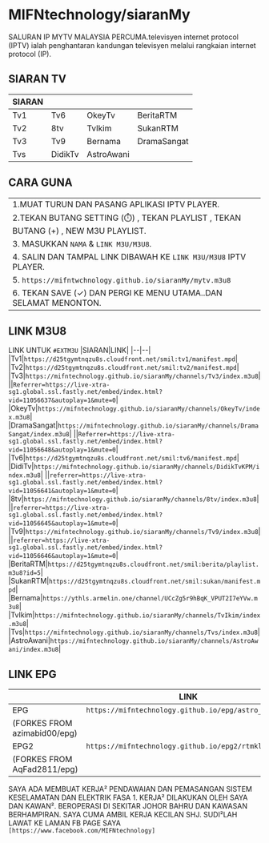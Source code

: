 # MIFNtechnology/siaranMy
SALURAN IP MYTV MALAYSIA PERCUMA.televisyen internet protocol (IPTV) ialah penghantaran kandungan televisyen melalui rangkaian internet protocol (IP).
## SIARAN TV
| SIARAN | | | |  
|--|--|--|--|
|Tv1|Tv6|OkeyTv|BeritaRTM|
|Tv2|8tv|TvIkim|SukanRTM|
|Tv3|Tv9|Bernama|DramaSangat|
|Tvs|DidikTv|AstroAwani||
## CARA GUNA
| |
|--|
|1.MUAT TURUN DAN PASANG APLIKASI IPTV PLAYER.|
|2.TEKAN BUTANG SETTING (⏱️) , TEKAN PLAYLIST , TEKAN BUTANG (+) , NEW M3U PLAYLIST.|
|3. MASUKKAN `NAMA` & `LINK M3U/M3U8`.
|4. SALIN DAN TAMPAL LINK DIBAWAH KE `LINK M3U/M3U8` IPTV PLAYER.|
|5. `https://mifntwchnology.github.io/siaranMy/mytv.m3u8`|
|6. TEKAN SAVE (✓) DAN PERGI KE MENU UTAMA..DAN SELAMAT MENONTON.|
## LINK M3U8 
LINK UNTUK `#EXTM3U`
|SIARAN|LINK|
|--|--|
|Tv1|`https://d25tgymtnqzu8s.cloudfront.net/smil:tv1/manifest.mpd`|
|Tv2|`https://d25tgymtnqzu8s.cloudfront.net/smil:tv2/manifest.mpd`|
|Tv3|`https://mifntechnology.github.io/siaranMy/channels/Tv3/index.m3u8`|
||`Referrer=https://live-xtra-sg1.global.ssl.fastly.net/embed/index.html?vid=11056637&autoplay=1&mute=0`|   
|OkeyTv|`https://mifntechnology.github.io/siaranMy/channels/OkeyTv/index.m3u8`|
|DramaSangat|`https://mifntechnology.github.io/siaranMy/channels/DramaSangat/index.m3u8`|
||`Referrer=https://live-xtra-sg1.global.ssl.fastly.net/embed/index.html?vid=11056648&autoplay=1&mute=0`|
|Tv6|`https://d25tgymtnqzu8s.cloudfront.net/smil:tv6/manifest.mpd`|
|DidiTv|`https://mifntechnology.github.io/siaranMy/channels/DidikTvKPM/index.m3u8`|
||`referrer=https://live-xtra-sg1.global.ssl.fastly.net/embed/index.html?vid=11056641&autoplay=1&mute=0`|
|8tv|`https://mifntechnology.github.io/siaranMy/channels/8tv/index.m3u8`|
||`referrer=https://live-xtra-sg1.global.ssl.fastly.net/embed/index.html?vid=11056645&autoplay=1&mute=0`|
|Tv9|`https://mifntechnology.github.io/siaranMy/channels/Tv9/index.m3u8`|
||`referrer=https://live-xtra-sg1.global.ssl.fastly.net/embed/index.html?vid=11056646&autoplay=1&mute=0`|
|BeritaRTM|`https://d25tgymtnqzu8s.cloudfront.net/smil:berita/playlist.m3u8?id=5`|
|SukanRTM|`https://d25tgymtnqzu8s.cloudfront.net/smil:sukan/manifest.mpd`|
|Bernama|`https://ythls.armelin.one/channel/UCcZg5r9hBqK_VPUT2I7eYVw.m3u8`|
|TvIkim|`https://mifntechnology.github.io/siaranMy/channels/TvIkim/index.m3u8`|
|Tvs|`https://mifntechnology.github.io/siaranMy/channels/Tvs/index.m3u8`|
|AstroAwani|`https://mifntechnology.github.io/siaranMy/channels/AstroAwani/index.m3u8`|
## LINK EPG
|   | LINK |
|--|--|
| EPG | `https://mifntechnology.github.io/epg/astro_epg.xml` |
| (FORKES FROM azimabid00/epg) |
| EPG2 | `https://mifntechnology.github.io/epg2/rtmklik.xml` |
| (FORKES FROM AqFad2811/epg) |

 SAYA ADA MEMBUAT KERJA² PENDAWAIAN DAN PEMASANGAN SISTEM KESELAMATAN DAN ELEKTRIK FASA 1.
 KERJA² DILAKUKAN OLEH SAYA DAN KAWAN².
 BEROPERASI DI SEKITAR JOHOR BAHRU DAN KAWASAN BERHAMPIRAN.
 SAYA CUMA AMBIL KERJA KECILAN SHJ.
 SUDI²LAH LAWAT KE LAMAN FB PAGE SAYA
 `[https://www.facebook.com/MIFNtechnology]`


